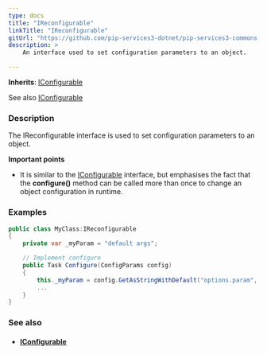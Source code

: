 ```yaml
---
type: docs
title: "IReconfigurable"
linkTitle: "IReconfigurable"
gitUrl: "https://github.com/pip-services3-dotnet/pip-services3-commons-dotnet"
description: > 
    An interface used to set configuration parameters to an object.  

---
```


**Inherits**: [IConfigurable](../iconfigurable)

See also [IConfigurable](../iconfigurable)

### Description
The IReconfigurable interface is used to set configuration parameters to an object.

**Important points**

- It is similar to the [IConfigurable](../iconfigurable) interface, but emphasises the fact that the **configure()** method can be called more than once to change an object configuration in runtime.  


### Examples

```cs
public class MyClass:IReconfigurable 
{
	private var _myParam = "default args";

	// Implement configure
	public Task Configure(ConfigParams config)
	{
    	this._myParam = config.GetAsStringWithDefault("options.param", myParam);
    	...
	}
}
```


### See also
- #### [IConfigurable](../iconfigurable)

